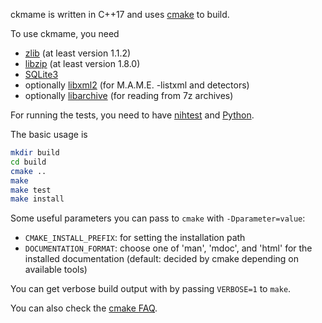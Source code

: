 ckmame is written in C++17 and uses [cmake](https://cmake.org) to build.

To use ckmame, you need
- [zlib](http://www.zlib.net/) (at least version 1.1.2)
- [libzip](https://libzip.org/) (at least version 1.8.0)
- [SQLite3](https://www.sqlite.org/)
- optionally [libxml2](http://xmlsoft.org/) (for M.A.M.E. -listxml and detectors)
- optionally [libarchive](https://www.libarchive.org/) (for reading from 7z archives)

For running the tests, you need to have [nihtest](https://nih.at/nihtest/) and [Python](https://python.org).

The basic usage is
```sh
mkdir build
cd build
cmake ..
make
make test
make install
```

Some useful parameters you can pass to `cmake` with `-Dparameter=value`:

- `CMAKE_INSTALL_PREFIX`: for setting the installation path
- `DOCUMENTATION_FORMAT`: choose one of 'man', 'mdoc', and 'html' for
  the installed documentation (default: decided by cmake depending on
  available tools)

You can get verbose build output with by passing `VERBOSE=1` to `make`.

You can also check the [cmake FAQ](https://cmake.org/Wiki/CMake_FAQ).

